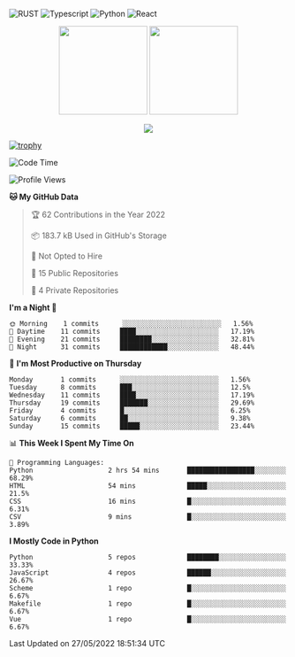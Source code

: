 ![RUST](https://img.shields.io/badge/-Rust-141414?style=flat&logo=rust)
![Typescript](https://img.shields.io/badge/-Typescript-141414?style=flat&logo=typescript)
![Python](https://img.shields.io/badge/-Python-141414?style=flat&logo=python)
![React](https://img.shields.io/badge/-React-141414?style=flat&logo=react)

<p align="center">
  <img height="160" src="https://github-readme-stats.vercel.app/api/top-langs/?username=k4zam1&theme=dracula&hide=html,css,dockerfile,shell,ejs,stylus,javascript&count_private=true&show_icons=true&hide_border=true&layout=compact"/>
  <img height="160" src="https://github-readme-stats.vercel.app/api?username=k4zam1&count_private=true&show_icons=true&theme=dracula&include_all_commits=true&hide_border=true"/>
</p>
<p align="center">
<img src="https://activity-graph.herokuapp.com/graph?username=k4zam1&theme=dracula"/>
</p>

[![trophy](https://github-profile-trophy.vercel.app/?username=k4zam1)](https://github.com/ryo-ma/github-profile-trophy)

<!--START_SECTION:waka-->
![Code Time](http://img.shields.io/badge/Code%20Time-35%20hrs%204%20mins-blue)

![Profile Views](http://img.shields.io/badge/Profile%20Views-1-blue)

**🐱 My GitHub Data** 

> 🏆 62 Contributions in the Year 2022
 > 
> 📦 183.7 kB Used in GitHub's Storage 
 > 
> 🚫 Not Opted to Hire
 > 
> 📜 15 Public Repositories 
 > 
> 🔑 4 Private Repositories  
 > 
**I'm a Night 🦉** 

```text
🌞 Morning    1 commits      ░░░░░░░░░░░░░░░░░░░░░░░░░   1.56% 
🌆 Daytime    11 commits     ████░░░░░░░░░░░░░░░░░░░░░   17.19% 
🌃 Evening    21 commits     ████████░░░░░░░░░░░░░░░░░   32.81% 
🌙 Night      31 commits     ████████████░░░░░░░░░░░░░   48.44%

```
📅 **I'm Most Productive on Thursday** 

```text
Monday       1 commits      ░░░░░░░░░░░░░░░░░░░░░░░░░   1.56% 
Tuesday      8 commits      ███░░░░░░░░░░░░░░░░░░░░░░   12.5% 
Wednesday    11 commits     ████░░░░░░░░░░░░░░░░░░░░░   17.19% 
Thursday     19 commits     ███████░░░░░░░░░░░░░░░░░░   29.69% 
Friday       4 commits      █░░░░░░░░░░░░░░░░░░░░░░░░   6.25% 
Saturday     6 commits      ██░░░░░░░░░░░░░░░░░░░░░░░   9.38% 
Sunday       15 commits     █████░░░░░░░░░░░░░░░░░░░░   23.44%

```


📊 **This Week I Spent My Time On** 

```text
💬 Programming Languages: 
Python                   2 hrs 54 mins       █████████████████░░░░░░░░   68.29% 
HTML                     54 mins             █████░░░░░░░░░░░░░░░░░░░░   21.5% 
CSS                      16 mins             █░░░░░░░░░░░░░░░░░░░░░░░░   6.31% 
CSV                      9 mins              █░░░░░░░░░░░░░░░░░░░░░░░░   3.89%

```

**I Mostly Code in Python** 

```text
Python                   5 repos             ████████░░░░░░░░░░░░░░░░░   33.33% 
JavaScript               4 repos             ██████░░░░░░░░░░░░░░░░░░░   26.67% 
Scheme                   1 repo              █░░░░░░░░░░░░░░░░░░░░░░░░   6.67% 
Makefile                 1 repo              █░░░░░░░░░░░░░░░░░░░░░░░░   6.67% 
Vue                      1 repo              █░░░░░░░░░░░░░░░░░░░░░░░░   6.67%

```



 Last Updated on 27/05/2022 18:51:34 UTC
<!--END_SECTION:waka-->
